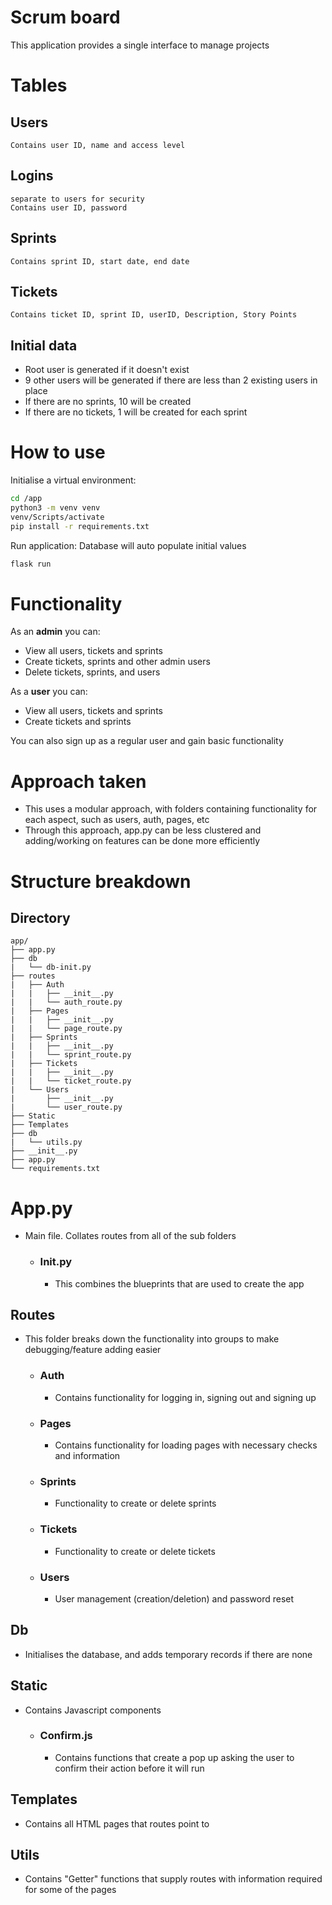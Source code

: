 # Scrum board

This application provides a single interface to manage projects

# Tables
## Users
    Contains user ID, name and access level
## Logins 
    separate to users for security
    Contains user ID, password 
## Sprints 
    Contains sprint ID, start date, end date
## Tickets
    Contains ticket ID, sprint ID, userID, Description, Story Points
## Initial data
- Root user is generated if it doesn't exist
- 9 other users will be generated if there are less than 2 existing users in place
- If there are no sprints, 10 will be created
- If there are no tickets, 1 will be created for each sprint
# How to use
Initialise a virtual environment:
```bash
cd /app
python3 -m venv venv 
venv/Scripts/activate
pip install -r requirements.txt
```
Run application: Database will auto populate initial values

```bash
flask run
```

# Functionality
As an <b>admin</b> you can:
- View all users, tickets and sprints
- Create tickets, sprints and other admin users
- Delete tickets, sprints, and users

As a <b>user</b> you can:
- View all users, tickets and sprints
- Create tickets and sprints

You can also sign up as a regular user and gain basic functionality

# Approach taken
- This uses a modular approach, with folders containing functionality for each aspect, such as users, auth, pages, etc
- Through this approach, app.py can be less clustered and adding/working on features can be done more efficiently

# Structure breakdown

## Directory
```
app/
├── app.py    
├── db
|   └── db-init.py  
├── routes
|   ├── Auth
|   |   ├── __init__.py
|   |   └── auth_route.py
|   ├── Pages
|   |   ├── __init__.py
|   |   └── page_route.py
|   ├── Sprints
|   |   ├── __init__.py
|   |   └── sprint_route.py
|   ├── Tickets
|   |   ├── __init__.py
|   |   └── ticket_route.py
|   └── Users
|       ├── __init__.py
|       └── user_route.py
├── Static
├── Templates
├── db
|   └── utils.py    
├── __init__.py
├── app.py
└── requirements.txt
```
# App.py
- Main file. Collates routes from all of the sub folders
    - ### Init.py
        - This combines the blueprints that are used to create the app

## Routes
- This folder breaks down the functionality into groups to make debugging/feature adding easier
    
    - ### Auth
        - Contains functionality for logging in, signing out and signing up
    - ### Pages
        - Contains functionality for loading pages with necessary checks and information
    - ### Sprints
        - Functionality to create or delete sprints

    - ### Tickets
        - Functionality to create or delete tickets

    - ### Users
        - User management (creation/deletion) and password reset

## Db
- Initialises the database, and adds temporary records if there are none

## Static
- Contains Javascript components 
    - ### Confirm.js
        - Contains functions that create a pop up asking the user to confirm their action before it will run

## Templates
- Contains all HTML pages that routes point to

## Utils
- Contains "Getter" functions that supply routes with information required for some of the pages